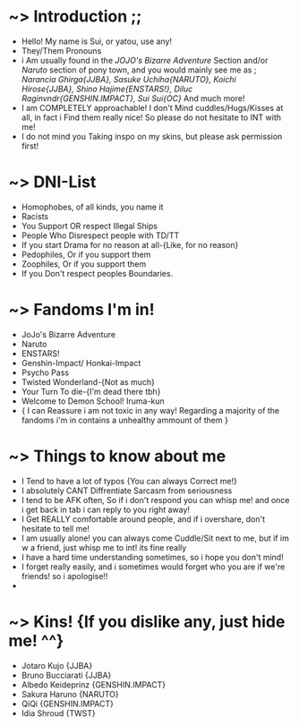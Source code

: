 # ~> Introduction ;;
- Hello! My name is Sui, or yatou, use any!
- They/Them Pronouns
- i Am usually found in the *JOJO's Bizarre Adventure* Section and/or *Naruto* section of pony town, and you would mainly see me as ; *Narancia Ghirga{JJBA}, Sasuke Uchiha{NARUTO}, Koichi Hirose{JJBA}, Shino Hajime{ENSTARS!}, Diluc Raginvndr{GENSHIN.IMPACT}, Sui Sui{OC}* And much more!
- I am COMPLETELY approachable! I don't Mind cuddles/Hugs/Kisses at all, in fact i Find them really nice! So please do not hesitate to INT with me!
- I do not mind you Taking inspo on my skins, but please ask permission first!
# ~> DNI-List
- Homophobes, of all kinds, you name it
- Racists
- You Support OR respect Illegal Ships 
- People Who Disrespect people with TD/TT
- If you start Drama for no reason at all-{Like, for no reason}
- Pedophiles, Or if you support them
- Zoophiles, Or if you support them
- If you Don't respect peoples Boundaries.
# ~> Fandoms I'm in!
- JoJo's Bizarre Adventure
- Naruto
- ENSTARS!
- Genshin-Impact/ Honkai-Impact
- Psycho Pass
- Twisted Wonderland-{Not as much}
- Your Turn To die-{I'm dead there tbh}
- Welcome to Demon School! Iruma-kun
- { I can Reassure i am not toxic in any way! Regarding a majority of the fandoms i'm in contains a unhealthy ammount of them }
# ~> Things to know about me
- I Tend to have a lot of typos {You can always Correct me!}
- I absolutely CANT Diffrentiate Sarcasm from seriousness
- I tend to be AFK often, So if i don't respond you can whisp me! and once i get back in tab i can reply to you right away!
- I Get REALLY comfortable around people, and if i overshare, don't hesitate to tell me!
- I am usually alone! you can always come Cuddle/Sit next to me, but if im w a friend, just whisp me to int! its fine really
- I have a hard time understanding sometimes, so i hope you don't mind!
- I forget really easily, and i sometimes would forget who you are if we're friends! so i apologise!!
-
# ~> Kins! {If you dislike any, just hide me! ^^}
- Jotaro Kujo {JJBA}
- Bruno Bucciarati {JJBA}
- Albedo Keideprinz {GENSHIN.IMPACT}
- Sakura Haruno {NARUTO}
- QiQi {GENSHIN.IMPACT}
- Idia Shroud {TWST}

